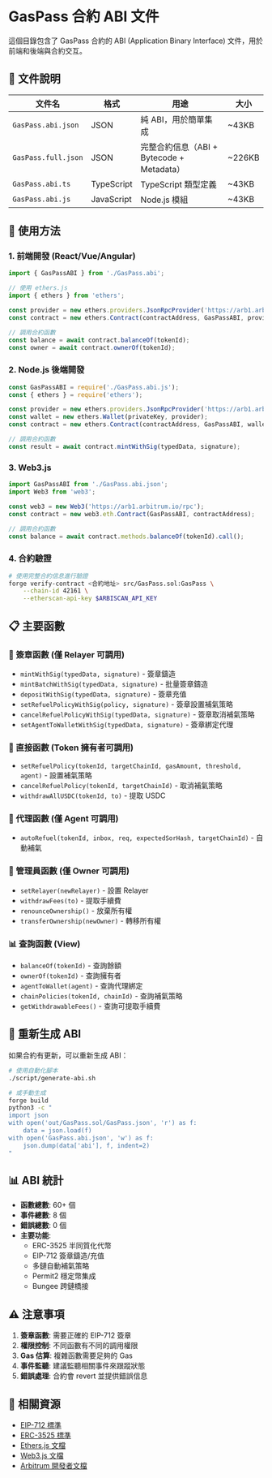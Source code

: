 # GasPass 合約 ABI 文件

這個目錄包含了 GasPass 合約的 ABI (Application Binary Interface) 文件，用於前端和後端與合約交互。

## 📁 文件說明

| 文件名 | 格式 | 用途 | 大小 |
|--------|------|------|------|
| `GasPass.abi.json` | JSON | 純 ABI，用於簡單集成 | ~43KB |
| `GasPass.full.json` | JSON | 完整合約信息（ABI + Bytecode + Metadata） | ~226KB |
| `GasPass.abi.ts` | TypeScript | TypeScript 類型定義 | ~43KB |
| `GasPass.abi.js` | JavaScript | Node.js 模組 | ~43KB |

## 🚀 使用方法

### 1. 前端開發 (React/Vue/Angular)

```typescript
import { GasPassABI } from './GasPass.abi';

// 使用 ethers.js
import { ethers } from 'ethers';

const provider = new ethers.providers.JsonRpcProvider('https://arb1.arbitrum.io/rpc');
const contract = new ethers.Contract(contractAddress, GasPassABI, provider);

// 調用合約函數
const balance = await contract.balanceOf(tokenId);
const owner = await contract.ownerOf(tokenId);
```

### 2. Node.js 後端開發

```javascript
const GasPassABI = require('./GasPass.abi.js');
const { ethers } = require('ethers');

const provider = new ethers.providers.JsonRpcProvider('https://arb1.arbitrum.io/rpc');
const wallet = new ethers.Wallet(privateKey, provider);
const contract = new ethers.Contract(contractAddress, GasPassABI, wallet);

// 調用合約函數
const result = await contract.mintWithSig(typedData, signature);
```

### 3. Web3.js

```javascript
import GasPassABI from './GasPass.abi.json';
import Web3 from 'web3';

const web3 = new Web3('https://arb1.arbitrum.io/rpc');
const contract = new web3.eth.Contract(GasPassABI, contractAddress);

// 調用合約函數
const balance = await contract.methods.balanceOf(tokenId).call();
```

### 4. 合約驗證

```bash
# 使用完整合約信息進行驗證
forge verify-contract <合約地址> src/GasPass.sol:GasPass \
    --chain-id 42161 \
    --etherscan-api-key $ARBISCAN_API_KEY
```

## 📋 主要函數

### 🔐 簽章函數 (僅 Relayer 可調用)
- `mintWithSig(typedData, signature)` - 簽章鑄造
- `mintBatchWithSig(typedData, signature)` - 批量簽章鑄造
- `depositWithSig(typedData, signature)` - 簽章充值
- `setRefuelPolicyWithSig(policy, signature)` - 簽章設置補氣策略
- `cancelRefuelPolicyWithSig(typedData, signature)` - 簽章取消補氣策略
- `setAgentToWalletWithSig(typedData, signature)` - 簽章綁定代理

### 🎯 直接函數 (Token 擁有者可調用)
- `setRefuelPolicy(tokenId, targetChainId, gasAmount, threshold, agent)` - 設置補氣策略
- `cancelRefuelPolicy(tokenId, targetChainId)` - 取消補氣策略
- `withdrawAllUSDC(tokenId, to)` - 提取 USDC

### 🤖 代理函數 (僅 Agent 可調用)
- `autoRefuel(tokenId, inbox, req, expectedSorHash, targetChainId)` - 自動補氣

### 👑 管理員函數 (僅 Owner 可調用)
- `setRelayer(newRelayer)` - 設置 Relayer
- `withdrawFees(to)` - 提取手續費
- `renounceOwnership()` - 放棄所有權
- `transferOwnership(newOwner)` - 轉移所有權

### 📊 查詢函數 (View)
- `balanceOf(tokenId)` - 查詢餘額
- `ownerOf(tokenId)` - 查詢擁有者
- `agentToWallet(agent)` - 查詢代理綁定
- `chainPolicies(tokenId, chainId)` - 查詢補氣策略
- `getWithdrawableFees()` - 查詢可提取手續費

## 🔄 重新生成 ABI

如果合約有更新，可以重新生成 ABI：

```bash
# 使用自動化腳本
./script/generate-abi.sh

# 或手動生成
forge build
python3 -c "
import json
with open('out/GasPass.sol/GasPass.json', 'r') as f:
    data = json.load(f)
with open('GasPass.abi.json', 'w') as f:
    json.dump(data['abi'], f, indent=2)
"
```

## 📊 ABI 統計

- **函數總數**: 60+ 個
- **事件總數**: 8 個
- **錯誤總數**: 0 個
- **主要功能**:
  - ERC-3525 半同質化代幣
  - EIP-712 簽章鑄造/充值
  - 多鏈自動補氣策略
  - Permit2 穩定幣集成
  - Bungee 跨鏈橋接

## ⚠️ 注意事項

1. **簽章函數**: 需要正確的 EIP-712 簽章
2. **權限控制**: 不同函數有不同的調用權限
3. **Gas 估算**: 複雜函數需要足夠的 Gas
4. **事件監聽**: 建議監聽相關事件來跟蹤狀態
5. **錯誤處理**: 合約會 revert 並提供錯誤信息

## 🔗 相關資源

- [EIP-712 標準](https://eips.ethereum.org/EIPS/eip-712)
- [ERC-3525 標準](https://eips.ethereum.org/EIPS/eip-3525)
- [Ethers.js 文檔](https://docs.ethers.io/)
- [Web3.js 文檔](https://web3js.readthedocs.io/)
- [Arbitrum 開發者文檔](https://docs.arbitrum.io/)
